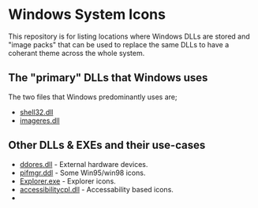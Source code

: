 # Windows System Icons

This repository is for listing locations where Windows DLLs are stored and "image packs" that can be used to replace the same DLLs to have a coherant theme across the whole system.

## The "primary" DLLs that Windows uses

The two files that Windows predominantly uses are;

- [shell32.dll](%SYSTEMROOT%\system32\shell32.dll)
- [imageres.dll](%SYSTEMROOT%\system32\imageres.dll)

## Other DLLs & EXEs and their use-cases

- [ddores.dll](%SYSTEMROOT%\system32\ddores.dll) - External hardware devices.
- [pifmgr.ddl](%SYSTEMROOT%\system32\pifmgr.dll) - Some Win95/win98 icons.
- [Explorer.exe](%SYSTEMROOT%\explorer.exe) - Explorer icons.
- [accessibilitycpl.dll](%SYSTEMROOT%\system32.dll) - Accessability based icons.
- 
